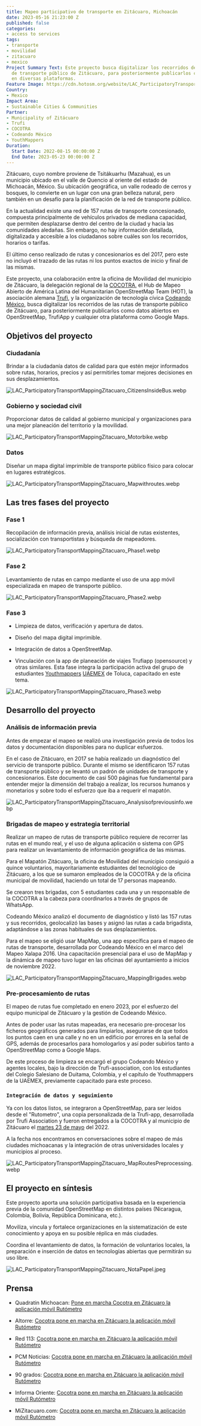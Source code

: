 ```yaml
---
title: Mapeo participativo de transporte en Zitácuaro, Michoacán
date: 2023-05-16 21:23:00 Z
published: false
categories:
- access to services
tags:
- transporte
- movilidad
- zitacuaro
- mexico
Project Summary Text: Este proyecto busca digitalizar los recorridos de las rutas
  de transporte público de Zitácuaro, para posteriormente publicarlos como datos abiertos
  en diversas plataformas.
Feature Image: https://cdn.hotosm.org/website/LAC_ParticipatoryTransportMappingZitacuaro_header.webp
Country:
- Mexico
Impact Area:
- Sustainable Cities & Communities
Partner:
- Municipality of Zitácuaro
- Trufi
- COCOTRA
- Codeando México
- YouthMappers
Duration:
  Start Date: 2022-08-15 00:00:00 Z
  End Date: 2023-05-23 00:00:00 Z
---
```


Zitácuaro, cuyo nombre proviene de Tsitákuarhu (Mazahua), es un municipio ubicado en el valle de Quencio al oriente del estado de Michoacán, México. Su ubicación geográfica, un valle rodeado de cerros y bosques, lo convierte en un lugar con una gran belleza natural, pero también en un desafío para la planificación de la red de transporte público.

En la actualidad existe una red de 157 rutas de transporte concesionado, compuesta principalmente de vehículos privados de mediana capacidad, que permiten desplazarse dentro del centro de la ciudad y hacia las comunidades aledañas. Sin embargo, no hay información detallada, digitalizada y accesible a los ciudadanos sobre cuáles son los recorridos, horarios o tarifas.

El último censo realizado de rutas y concesionarios es del 2017, pero este no incluyó el trazado de las rutas ni los puntos exactos de inicio y final de las mismas.

Este proyecto, una colaboración entre la oficina de Movilidad del municipio de Zitácuaro, la delegación regional de la [COCOTRA](https://cocotra.michoacan.gob.mx/), el Hub de Mapeo Abierto de América Latina del Humanitarian OpenStreetMap Team (HOT), la asociación alemana [Trufi](https://www.trufi-association.org/), y la organización de tecnología cívica [Codeando México](http://codeandomexico.org/), busca digitalizar los recorridos de las rutas de transporte público de Zitácuaro, para posteriormente publicarlos como datos abiertos en OpenStreetMap, TrufiApp y cualquier otra plataforma como Google Maps.

## Objetivos del proyecto

### Ciudadanía

Brindar a la ciudadanía datos de calidad para que estén mejor informados sobre rutas, horarios, precios y así permitirles tomar mejores decisiones en sus desplazamientos.

![LAC_ParticipatoryTransportMappingZitacuaro_CitizensInsideBus.webp](https://cdn.hotosm.org/website/LAC_ParticipatoryTransportMappingZitacuaro_CitizensInsideBus.webp)

### Gobierno y sociedad civil

Proporcionar datos de calidad al gobierno municipal y organizaciones para una mejor planeación del territorio y la movilidad.

![LAC_ParticipatoryTransportMappingZitacuaro_Motorbike.webp](https://cdn.hotosm.org/website/LAC_ParticipatoryTransportMappingZitacuaro_Motorbike.webp)

### Datos

Diseñar un mapa digital imprimible de transporte público físico para colocar en lugares estratégicos.

![LAC_ParticipatoryTransportMappingZitacuaro_Mapwithroutes.webp](https://cdn.hotosm.org/website/LAC_ParticipatoryTransportMappingZitacuaro_Mapwithroutes.webp)

## Las tres fases del proyecto

### Fase 1

Recopilación de información previa, análisis inicial de rutas existentes, socialización con transportistas y búsqueda de mapeadores.

![LAC_ParticipatoryTransportMappingZitacuaro_Phase1.webp](https://cdn.hotosm.org/website/LAC_ParticipatoryTransportMappingZitacuaro_Phase1.webp)

### Fase 2

Levantamiento de rutas en campo mediante el uso de una app móvil especializada en mapeo de transporte público.

![LAC_ParticipatoryTransportMappingZitacuaro_Phase2.webp](https://cdn.hotosm.org/website/LAC_ParticipatoryTransportMappingZitacuaro_Phase2.webp)

### Fase 3

* Limpieza de datos, verificación y apertura de datos.

* Diseño del mapa digital imprimible.

* Integración de datos a OpenStreetMap.

* Vinculación con la app de planeación de viajes Trufiapp (opensource) y otras similares.
  Esta fase integra la participación activa del grupo de estudiantes [Youthmappers](https://twitter.com/ym_uaemex) [UAEMEX](https://www.facebook.com/profile.php?id=100078038342164) de Toluca, capacitado en este tema.

![LAC_ParticipatoryTransportMappingZitacuaro_Phase3.webp](https://cdn.hotosm.org/website/LAC_ParticipatoryTransportMappingZitacuaro_Phase3.webp)

## Desarrollo del proyecto

### Análisis de información previa

Antes de empezar el mapeo se realizó una investigación previa de todos los datos y documentación disponibles para no duplicar esfuerzos.

En el caso de Zitácuaro, en 2017 se había realizado un diagnóstico del servicio de transporte público. Durante el mismo se identificaron 157 rutas de transporte público y se levantó un padrón de unidades de transporte y concesionarios. Este documento de casi 500 páginas fue fundamental para entender mejor la dimensión del trabajo a realizar, los recursos humanos y monetarios y sobre todo el esfuerzo que iba a requerir el mapatón.

![LAC_ParticipatoryTransportMappingZitacuaro_Analysisofpreviousinfo.webp](https://cdn.hotosm.org/website/LAC_ParticipatoryTransportMappingZitacuaro_Analysisofpreviousinfo.webp)

### Brigadas de mapeo y estrategia territorial

Realizar un mapeo de rutas de transporte público requiere de recorrer las rutas en el mundo real, y el uso de alguna aplicación o sistema con GPS para realizar un levantamiento de información geográfica de las mismas.

Para el Mapatón Zitácuaro, la oficina de Movilidad del municipio consiguió a quince voluntarios, mayoritariamente estudiantes del tecnológico de Zitácuaro, a los que se sumaron empleados de la COCOTRA y de la oficina municipal de movilidad, haciendo un total de 17 personas mapeando.

Se crearon tres brigadas, con 5 estudiantes cada una y un responsable de la COCOTRA a la cabeza para coordinarlos a través de grupos de WhatsApp.

Codeando México analizó el documento de diagnóstico y listó las 157 rutas y sus recorridos, geolocalizó las bases y asignó las rutas a cada brigadista, adaptándose a las zonas habituales de sus desplazamientos.

Para el mapeo se eligió usar MapMap, una app específica para el mapeo de rutas de transporte, desarrollada por Codeando México en el marco del Mapeo Xalapa 2016. Una capacitación presencial para el uso de MapMap y la dinámica de mapeo tuvo lugar en las oficinas del ayuntamiento a inicios de noviembre 2022.

![LAC_ParticipatoryTransportMappingZitacuaro_MappingBrigades.webp](https://cdn.hotosm.org/website/LAC_ParticipatoryTransportMappingZitacuaro_MappingBrigades.webp)

### Pre-procesamiento de rutas

El mapeo de rutas fue completado en enero 2023, por el esfuerzo del equipo municipal de Zitácuaro y la gestión de Codeando México.

Antes de poder usar las rutas mapeadas, era necesario pre-procesar los ficheros geográficos generados para limpiarlos, asegurarse de que todos los puntos caen en una calle y no en un edificio por errores en la señal de GPS, además de procesarlos para homologarlos y así poder subirlos tanto a OpenStreetMap como a Google Maps.

De este proceso de limpieza se encargó el grupo Codeando México y agentes locales, bajo la dirección de Trufi-association, con los estudiantes del Colegio Salesiano de Duitama, Colombia, y el capítulo de Youthmappers de la UAEMEX, previamente capacitado para este proceso.

### `Integración de datos y seguimiento`

Ya con los datos listos, se integraron a OpenStreetMap, para ser leidos desde el "Rutometro", una copia personalizada de la Trufi-app, desarrollada por Trufi Association y fueron entregados a la COCOTRA y al municipio de Zitácuaro el [martes 23 de mayo](https://www.mizitacuaro.com/noticias/michoacan/cocotra-pone-en-marcha-en-zitacuaro-la-aplicacion-movil-rutometro/247507/) del 2022.

A la fecha nos encontramos en conversaciones sobre el mapeo de más ciudades michoacanas y la integración de otras universidades locales y municipios al proceso.

![LAC_ParticipatoryTransportMappingZitacuaro_MapRoutesPreprocessing.webp](https://cdn.hotosm.org/website/LAC_ParticipatoryTransportMappingZitacuaro_MapRoutesPreprocessing.webp)

## El proyecto en síntesis

Este proyecto aporta una solución participativa basada en la experiencia previa de la comunidad OpenStreetMap en distintos países (Nicaragua, Colombia, Bolivia, República Dominicana, etc.).

Moviliza, vincula y fortalece organizaciones en la sistematización de este conocimiento y apoya en su posible réplica en más ciudades.

Coordina el levantamiento de datos, la formación de voluntarios locales, la preparación e inserción de datos en tecnologías abiertas que permitirán su uso libre.

![LAC_ParticipatoryTransportMappingZitacuaro_NotaPapel.jpeg](https://cdn.hotosm.org/website/LAC_ParticipatoryTransportMappingZitacuaro_NotaPapel.jpeg)

## Prensa

* Quadratin Michoacan: [Pone en marcha Cocotra en Zitácuaro la aplicación móvil Rutómetro](https://www.quadratin.com.mx/sucesos/pone-en-marcha-cocotra-en-zitacuaro-la-aplicacion-movil-rutometro/)

* Altorre: [Cocotra pone en marcha en Zitácuaro la aplicación móvil Rutómetro](https://www.altorre.com/post/cocotra-pone-en-marcha-en-zit%C3%A1cuaro-la-aplicaci%C3%B3n-m%C3%B3vil-rut%C3%B3metro)

* Red 113: [Cocotra pone en marcha en Zitácuaro la aplicación móvil Rutómetro](http://www.red113mx.com/2023/05/cocotra-pone-en-marcha-en-zitacuaro-la.html?m=1)

* PCM Noticias: [Cocotra pone en marcha en Zitácuaro la aplicación móvil Rutómetro](https://pcmnoticias.mx/2023/05/23/cocotra-pone-en-marcha-en-zitacuaro-la-aplicacion-movil-rutometro/)

* 90 grados: [Cocotra pone en marcha en Zitácuaro la aplicación móvil Rutómetro](https://www.noventagrados.com.mx/politica/cocotra-pone-en-marcha-en-zitacuaro-la-aplicacion-movil-rutometro.htm)

* Informa Oriente: [Cocotra pone en marcha en Zitácuaro la aplicación móvil Rutómetro](https://www.informaoriente.com.mx/politica/cocotra-pone-en-marcha-en-zitacuaro-la-aplicacion-movil-rutometro.htm)

* MiZitacuaro.com: [Cocotra pone en marcha en Zitácuaro la aplicación móvil Rutómetro](https://www.mizitacuaro.com/noticias/michoacan/cocotra-pone-en-marcha-en-zitacuaro-la-aplicacion-movil-rutometro/247507/)